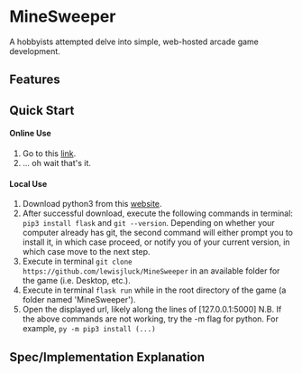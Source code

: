 # MineSweeper
A hobbyists attempted delve into simple, web-hosted arcade game development.
## Features
## Quick Start
#### Online Use
1. Go to this [link](lewisjluck.pythonanywhere.com).
2. ... oh wait that's it.
#### Local Use
1. Download python3 from this [website](https://www.python.org/downloads/).
2. After successful download, execute the following commands in terminal: `pip3 install flask` and `git --version`. Depending on whether your computer already has git, the second command will either prompt you to install it, in which case proceed, or notify you of your current version, in which case move to the next step.
3. Execute in terminal `git clone https://github.com/lewisjluck/MineSweeper` in an available folder for the game (i.e. Desktop, etc.).
4. Execute in terminal `flask run` while in the root directory of the game (a folder named 'MineSweeper').
5. Open the displayed url, likely along the lines of [127.0.0.1:5000]
N.B. If the above commands are not working, try the -m flag for python. For example, `py -m pip3 install (...)`
## Spec/Implementation Explanation
